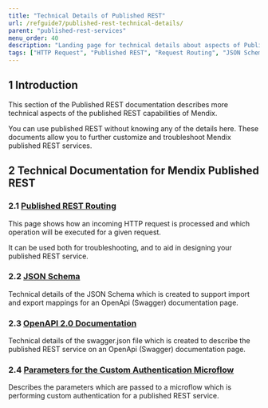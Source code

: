 ```yaml
---
title: "Technical Details of Published REST"
url: /refguide7/published-rest-technical-details/
parent: "published-rest-services"
menu_order: 40
description: "Landing page for technical details about aspects of Published REST"
tags: ["HTTP Request", "Published REST", "Request Routing", "JSON Schema", "Swagger", "OpenApi", "Documentation", "custom authentication"]
---
```


## 1 Introduction

This section of the Published REST documentation describes more technical aspects of the published REST capabilities of Mendix.

You can use published REST without knowing any of the details here. These documents allow you to further customize and troubleshoot Mendix published REST services.

## 2 Technical Documentation for Mendix Published REST

### 2.1 [Published REST Routing](/refguide/published-rest-routing/)

This page shows how an incoming HTTP request is processed and which operation will be executed for a given request.

It can be used both for troubleshooting, and to aid in designing your published REST service.

### 2.2 [JSON Schema](/refguide/published-rest-service-json-schema/)

Technical details of the JSON Schema which is created to support import and export mappings for an OpenApi (Swagger) documentation page.

### 2.3 [OpenAPI 2.0 Documentation](/refguide/open-api/)

Technical details of the swagger.json file which is created to describe the published REST service on an OpenApi (Swagger) documentation page.

### 2.4 [Parameters for the Custom Authentication Microflow](/refguide/published-rest-authentication-parameter/)

Describes the parameters which are passed to a microflow which is performing custom authentication for a published REST service.

